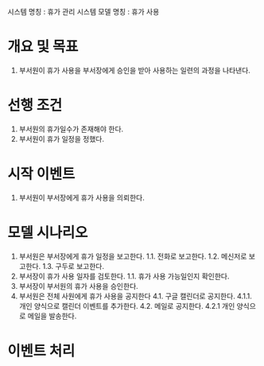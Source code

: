 시스템 명칭 : 휴가 관리 시스템
모델 명칭 : 휴가 사용

# 개요 및 목표
1. 부서원이 휴가 사용을 부서장에게 승인을 받아 사용하는 일련의 과정을 나타낸다.

# 선행 조건
1. 부서원의 휴가일수가 존재해야 한다.
2. 부서원이 휴가 일정을 정했다.

# 시작 이벤트
1. 부서원이 부서장에게 휴가 사용을 의뢰한다.

# 모델 시나리오
1. 부서원은 부서장에게 휴가 일정을 보고한다.
    1.1. 전화로 보고한다.
    1.2. 메신저로 보고한다.
    1.3. 구두로 보고한다.
2. 부서장이 휴가 사용 일자를 검토한다.
    1.1. 휴가 사용 가능일인지 확인한다.
3. 부서장이 부서원의 휴가 사용을 승인한다.
4. 부서원은 전체 사원에게 휴가 사용을 공지한다
	4.1. 구글 캘린더로 공지한다. 
		4.1.1. 개인 양식으로 캘린더 이벤트를 추가한다.
	4.2. 메일로 공지한다.
		4.2.1 개인 양식으로 메일을 발송한다.

# 이벤트 처리